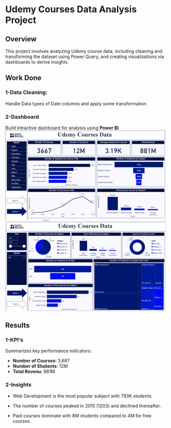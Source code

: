# Udemy Courses Data Analysis Project

## Overview
This project involves analyzing Udemy course data, including cleaning and transforming the dataset using Power Query, and creating visualizations via dashboards to derive insights.

## Work Done

### 1-Data Cleaning:
Handle Data types of Date columns and apply some transformation 

### 2-Dashboard
Build Intractive dashboard for analysis using **Power BI** 
![Report1](https://github.com/HazemMedhat/Udemy-Courses-Data-Analysis-Project/blob/325fb67036e8f3d56909af8f647457fdb2ca63e9/Report1.png)
![Report2](https://github.com/HazemMedhat/Udemy-Courses-Data-Analysis-Project/blob/325fb67036e8f3d56909af8f647457fdb2ca63e9/Report2.png)

## Results

### 1-KPI's
Summarizes key performance indicators:
- **Number of Courses**: 3,667
- **Number of Students**: 12M
- **Total Revenu**:	881M

### 2-Insights
- Web Development is the most popular subject with 793K students.

- The number of courses peaked in 2015 (1203) and declined thereafter.

- Paid courses dominate with 8M students compared to 4M for free courses.
